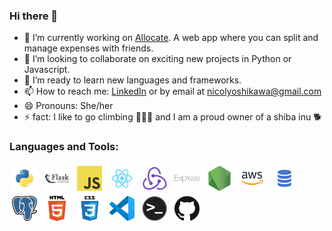 ### Hi there 👋

* 🔭 I’m currently working on [Allocate](https://allocate-py6y.onrender.com). A web app where you can split and manage expenses with friends.
* 👯 I’m looking to collaborate on exciting new projects in Python or Javascript.
* 🌱 I’m ready to learn new languages and frameworks.
* 📫 How to reach me: [LinkedIn](https://www.linkedin.com/in/nicol-yoshikawa/) or by email at nicolyoshikawa@gmail.com
* 😄 Pronouns: She/her
* ⚡️ fact: I like to go climbing 🧗🏻‍♀️ and I am a proud owner of a shiba inu 🐕 
<!-- 
* 🤔 I’m looking for help with 
-->

### Languages and Tools: 
<img alt="Python" height="40" style="vertical-align:top; margin:4px"
src="https://raw.githubusercontent.com/github/explore/80688e429a7d4ef2fca1e82350fe8e3517d3494d/topics/python/python.png" >
<img alt="flask" height="40" style="vertical-align:top; margin:4px"
src="https://raw.githubusercontent.com/github/explore/80688e429a7d4ef2fca1e82350fe8e3517d3494d/topics/flask/flask.png" />
<img alt="Javascript" height="40" style="vertical-align:top; margin:4px"
src="https://raw.githubusercontent.com/github/explore/80688e429a7d4ef2fca1e82350fe8e3517d3494d/topics/javascript/javascript.png" >
<img alt="React" height="40" style="vertical-align:top; margin:4px"
src="https://raw.githubusercontent.com/github/explore/80688e429a7d4ef2fca1e82350fe8e3517d3494d/topics/react/react.png" >
<img alt="Redux" height="40" style="vertical-align:top; margin:4px"
src="https://raw.githubusercontent.com/github/explore/80688e429a7d4ef2fca1e82350fe8e3517d3494d/topics/redux/redux.png" >
<img alt="Express.js" height="40" style="vertical-align:top; margin:4px"
src="https://raw.githubusercontent.com/github/explore/80688e429a7d4ef2fca1e82350fe8e3517d3494d/topics/express/express.png" >
<img alt="Node.js" height="40" style="vertical-align:top; margin:4px"
src="https://raw.githubusercontent.com/github/explore/80688e429a7d4ef2fca1e82350fe8e3517d3494d/topics/nodejs/nodejs.png" />
<img alt="AWS" height="40" style="vertical-align:top; margin:4px"
src="https://raw.githubusercontent.com/github/explore/80688e429a7d4ef2fca1e82350fe8e3517d3494d/topics/aws/aws.png" >
<img alt="SQL" height="40" style="vertical-align:top; margin:4px"
src="https://raw.githubusercontent.com/github/explore/80688e429a7d4ef2fca1e82350fe8e3517d3494d/topics/sql/sql.png" >
<img alt="postgreSQL" height="40" style="vertical-align:top; margin:4px"
src="https://raw.githubusercontent.com/github/explore/80688e429a7d4ef2fca1e82350fe8e3517d3494d/topics/postgresql/postgresql.png" />
<img alt="HTML" height="40" style="vertical-align:top; margin:4px"
src="https://raw.githubusercontent.com/github/explore/80688e429a7d4ef2fca1e82350fe8e3517d3494d/topics/html/html.png" >
<img alt="CSS" height="40" style="vertical-align:top; margin:4px"
src="https://raw.githubusercontent.com/github/explore/80688e429a7d4ef2fca1e82350fe8e3517d3494d/topics/css/css.png" >
<img alt="VS Code" height="40" style="vertical-align:top; margin:4px"
src="https://raw.githubusercontent.com/github/explore/80688e429a7d4ef2fca1e82350fe8e3517d3494d/topics/visual-studio-code/visual-studio-code.png" >
<img alt="Terminal" height="40" style="vertical-align:top; margin:4px"
src="https://raw.githubusercontent.com/github/explore/80688e429a7d4ef2fca1e82350fe8e3517d3494d/topics/terminal/terminal.png" />
<img alt="GitHub"  height="40" style="vertical-align:top; margin:4px"
src="https://raw.githubusercontent.com/github/explore/78df643247d429f6cc873026c0622819ad797942/topics/github/github.png" />

